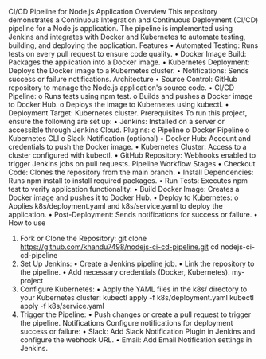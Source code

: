 
CI/CD Pipeline for Node.js Application
Overview
This repository demonstrates a Continuous Integration and Continuous Deployment (CI/CD) pipeline for a Node.js application. The pipeline is implemented using Jenkins and integrates with Docker and Kubernetes to automate testing, building, and deploying the application.
Features
•	Automated Testing: Runs tests on every pull request to ensure code quality.
•	Docker Image Build: Packages the application into a Docker image.
•	Kubernetes Deployment: Deploys the Docker image to a Kubernetes cluster.
•	Notifications: Sends success or failure notifications.
Architecture
•	Source Control: GitHub repository to manage the Node.js application's source code.
•	CI/CD Pipeline:
o	Runs tests using npm test.
o	Builds and pushes a Docker image to Docker Hub.
o	Deploys the image to Kubernetes using kubectl.
•	Deployment Target: Kubernetes cluster.
Prerequisites
To run this project, ensure the following are set up:
•	Jenkins: Installed on a server or accessible through Jenkins Cloud. Plugins:
o	Pipeline
o	Docker Pipeline
o	Kubernetes CLI
o	Slack Notification (optional)
•	Docker Hub: Account and credentials to push the Docker image.
•	Kubernetes Cluster: Access to a cluster configured with kubectl.
•	GitHub Repository: Webhooks enabled to trigger Jenkins jobs on pull requests.
Pipeline Workflow
Stages
•	Checkout Code: Clones the repository from the main branch.
•	Install Dependencies: Runs npm install to install required packages.
•	Run Tests: Executes npm test to verify application functionality.
•	Build Docker Image: Creates a Docker image and pushes it to Docker Hub.
•	Deploy to Kubernetes:
o	Applies k8s/deployment.yaml and k8s/service.yaml to deploy the application.
•	Post-Deployment: Sends notifications for success or failure.
•	
How to use
1.	Fork or Clone the Repository:
git clone https://github.com/khandu7498/nodejs-ci-cd-pipeline.git
cd nodejs-ci-cd-pipeline
2.	Set Up Jenkins:
•	Create a Jenkins pipeline job.
•	Link the repository to the pipeline.
•	Add necessary credentials (Docker, Kubernetes). my-project
3.	Configure Kubernetes:
•	Apply the YAML files in the k8s/ directory to your Kubernetes cluster:
            kubectl apply -f k8s/deployment.yaml
            kubectl apply -f k8s/service.yaml
4.	Trigger the Pipeline:
•	Push changes or create a pull request to trigger the pipeline.
Notifications
Configure notifications for deployment success or failure:
•	Slack: Add Slack Notification Plugin in Jenkins and configure the webhook URL.
•	Email: Add Email Notification settings in Jenkins.

